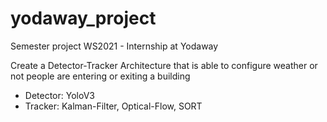 # yodaway_project
Semester project WS2021 - Internship at Yodaway 
 
Create a Detector-Tracker Architecture that is able to configure weather or not people are entering or exiting a building

- Detector: YoloV3
- Tracker: Kalman-Filter, Optical-Flow, SORT
